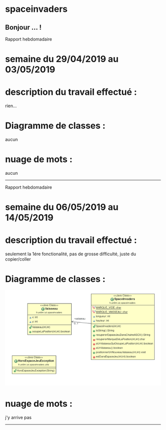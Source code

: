 # spaceinvaders
Bonjour 
...
!
---
Rapport hebdomadaire
# semaine du 29/04/2019  au 03/05/2019
# description du travail effectué :
rien...
# Diagramme de classes :
aucun
# nuage de mots :
aucun

---

Rapport hebdomadaire
# semaine du 06/05/2019  au 14/05/2019
# description du travail effectué :
seulement la 1ére fonctionalité, pas de grosse difficulté, juste du copier/coller
# Diagramme de classes :
![alt text](https://github.com/JulianDesmartin/spaceinvaders/blob/master/image/Capture%20du%202019-05-14%2015-53-03.png)
# nuage de mots :
j'y arrive pas

---
